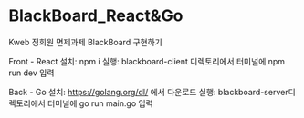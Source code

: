 # BlackBoard_React&Go
Kweb 정회원 면제과제 BlackBoard 구현하기

Front - React
설치: npm i
실행: blackboard-client 디렉토리에서 터미널에 npm run dev 입력

Back - Go
설치: https://golang.org/dl/ 에서 다운로드
실행: blackboard-server디렉토리에서 터미널에 go run main.go 입력
